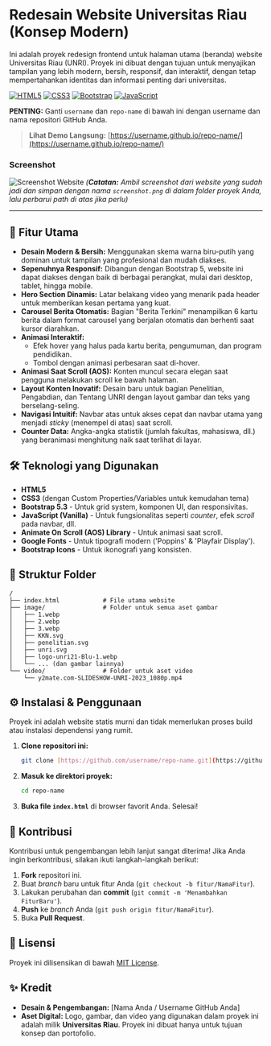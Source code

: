 # Redesain Website Universitas Riau (Konsep Modern)

Ini adalah proyek redesign frontend untuk halaman utama (beranda) website Universitas Riau (UNRI). Proyek ini dibuat dengan tujuan untuk menyajikan tampilan yang lebih modern, bersih, responsif, dan interaktif, dengan tetap mempertahankan identitas dan informasi penting dari universitas.

[![HTML5](https://img.shields.io/badge/HTML5-E34F26?style=for-the-badge&logo=html5&logoColor=white)](https://developer.mozilla.org/en-US/docs/Web/Guide/HTML/HTML5)
[![CSS3](https://img.shields.io/badge/CSS3-1572B6?style=for-the-badge&logo=css3&logoColor=white)](https://developer.mozilla.org/en-US/docs/Web/CSS)
[![Bootstrap](https://img.shields.io/badge/Bootstrap-5A29DE?style=for-the-badge&logo=bootstrap&logoColor=white)](https://getbootstrap.com/)
[![JavaScript](https://img.shields.io/badge/JavaScript-F7DF1E?style=for-the-badge&logo=javascript&logoColor=black)](https://developer.mozilla.org/en-US/docs/Web/JavaScript)

**PENTING:** Ganti `username` dan `repo-name` di bawah ini dengan username dan nama repositori GitHub Anda.
> **Lihat Demo Langsung:** [https://username.github.io/repo-name/](https://username.github.io/repo-name/)

### Screenshot

![Screenshot Website](./path/to/your/screenshot.png)
*(**Catatan:** Ambil screenshot dari website yang sudah jadi dan simpan dengan nama `screenshot.png` di dalam folder proyek Anda, lalu perbarui path di atas jika perlu)*

---

## 🚀 Fitur Utama

-   **Desain Modern & Bersih:** Menggunakan skema warna biru-putih yang dominan untuk tampilan yang profesional dan mudah diakses.
-   **Sepenuhnya Responsif:** Dibangun dengan Bootstrap 5, website ini dapat diakses dengan baik di berbagai perangkat, mulai dari desktop, tablet, hingga mobile.
-   **Hero Section Dinamis:** Latar belakang video yang menarik pada header untuk memberikan kesan pertama yang kuat.
-   **Carousel Berita Otomatis:** Bagian "Berita Terkini" menampilkan 6 kartu berita dalam format carousel yang berjalan otomatis dan berhenti saat kursor diarahkan.
-   **Animasi Interaktif:**
    -   Efek hover yang halus pada kartu berita, pengumuman, dan program pendidikan.
    -   Tombol dengan animasi perbesaran saat di-hover.
-   **Animasi Saat Scroll (AOS):** Konten muncul secara elegan saat pengguna melakukan scroll ke bawah halaman.
-   **Layout Konten Inovatif:** Desain baru untuk bagian Penelitian, Pengabdian, dan Tentang UNRI dengan layout gambar dan teks yang berselang-seling.
-   **Navigasi Intuitif:** Navbar atas untuk akses cepat dan navbar utama yang menjadi *sticky* (menempel di atas) saat scroll.
-   **Counter Data:** Angka-angka statistik (jumlah fakultas, mahasiswa, dll.) yang beranimasi menghitung naik saat terlihat di layar.

## 🛠️ Teknologi yang Digunakan

-   **HTML5**
-   **CSS3** (dengan Custom Properties/Variables untuk kemudahan tema)
-   **Bootstrap 5.3** - Untuk grid system, komponen UI, dan responsivitas.
-   **JavaScript (Vanilla)** - Untuk fungsionalitas seperti *counter*, efek *scroll* pada navbar, dll.
-   **Animate On Scroll (AOS) Library** - Untuk animasi saat scroll.
-   **Google Fonts** - Untuk tipografi modern ('Poppins' & 'Playfair Display').
-   **Bootstrap Icons** - Untuk ikonografi yang konsisten.

## 📁 Struktur Folder

```
/
├── index.html            # File utama website
├── image/                # Folder untuk semua aset gambar
│   ├── 1.webp
│   ├── 2.webp
│   ├── 3.webp
│   ├── KKN.svg
│   ├── penelitian.svg
│   ├── unri.svg
│   ├── logo-unri21-Blu-1.webp
│   └── ... (dan gambar lainnya)
└── video/                # Folder untuk aset video
    └── y2mate.com-SLIDESHOW-UNRI-2023_1080p.mp4
```

## ⚙️ Instalasi & Penggunaan

Proyek ini adalah website statis murni dan tidak memerlukan proses build atau instalasi dependensi yang rumit.

1.  **Clone repositori ini:**
    ```bash
    git clone [https://github.com/username/repo-name.git](https://github.com/username/repo-name.git)
    ```
2.  **Masuk ke direktori proyek:**
    ```bash
    cd repo-name
    ```
3.  **Buka file `index.html`** di browser favorit Anda. Selesai!

## 🤝 Kontribusi

Kontribusi untuk pengembangan lebih lanjut sangat diterima! Jika Anda ingin berkontribusi, silakan ikuti langkah-langkah berikut:

1.  **Fork** repositori ini.
2.  Buat *branch* baru untuk fitur Anda (`git checkout -b fitur/NamaFitur`).
3.  Lakukan perubahan dan **commit** (`git commit -m 'Menambahkan FiturBaru'`).
4.  **Push** ke *branch* Anda (`git push origin fitur/NamaFitur`).
5.  Buka **Pull Request**.

## 📄 Lisensi

Proyek ini dilisensikan di bawah [MIT License](./LICENSE).

## ✨ Kredit

-   **Desain & Pengembangan:** [Nama Anda / Username GitHub Anda]
-   **Aset Digital:** Logo, gambar, dan video yang digunakan dalam proyek ini adalah milik **Universitas Riau**. Proyek ini dibuat hanya untuk tujuan konsep dan portofolio.
